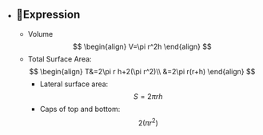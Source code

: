 - ## 🧮Expression
	- Volume
	  $$
	  \begin{align}
	  V=\pi r^2h
	  \end{align}
	  $$
	- Total Surface Area:
	  $$
	  \begin{align}
	  T&=2\pi r h+2(\pi r^2)\\
	  &=2\pi r(r+h)
	  \end{align}
	  $$
		- Lateral surface area:
		  $$
		  S=2\pi r h
		  $$
		- Caps of top and bottom:
		  $$
		  2(\pi r^2)
		  $$